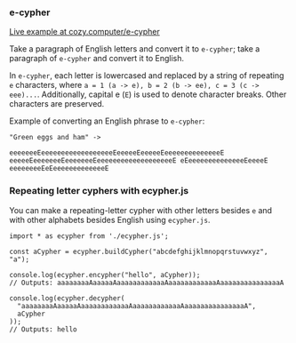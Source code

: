 ### e-cypher
[Live example at cozy.computer/e-cypher](https://cozy.computer/e-cypher)

Take a paragraph of English letters and convert it to `e-cypher`; take a paragraph of `e-cypher` and convert it to English.

In `e-cypher`, each letter is lowercased and replaced by a string of repeating `e` characters, where `a = 1 (a -> e), b = 2 (b -> ee), c = 3 (c -> eee)...`. Additionally, capital e (`E`) is used to denote character breaks. Other characters are preserved.

Example of converting an English phrase to `e-cypher`:

```
"Green eggs and ham" ->

eeeeeeeEeeeeeeeeeeeeeeeeeeEeeeeeEeeeeeEeeeeeeeeeeeeeeE eeeeeEeeeeeeeEeeeeeeeEeeeeeeeeeeeeeeeeeeeE eEeeeeeeeeeeeeeeEeeeeE eeeeeeeeEeEeeeeeeeeeeeeeE
```

### Repeating letter cyphers with ecypher.js
You can make a repeating-letter cypher with other letters besides `e` and with other alphabets besides English using `ecypher.js`.

```
import * as ecypher from './ecypher.js';

const aCypher = ecypher.buildCypher("abcdefghijklmnopqrstuvwxyz", "a");

console.log(ecypher.encypher("hello", aCypher));
// Outputs: aaaaaaaaAaaaaaAaaaaaaaaaaaaAaaaaaaaaaaaaAaaaaaaaaaaaaaaaA

console.log(ecypher.decypher(
  "aaaaaaaaAaaaaaAaaaaaaaaaaaaAaaaaaaaaaaaaAaaaaaaaaaaaaaaaA",
  aCypher
));
// Outputs: hello
```

